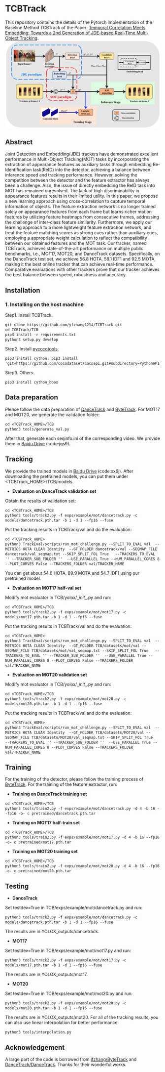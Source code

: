 # TCBTrack

This repository contains the details of the Pytorch implementation of the Baseline Method TCBTrack of the Paper: [Temporal Correlation Meets Embedding: Towards a 2nd Generation of JDE-based Real-Time Multi-Object Tracking](https://arxiv.org/abs/2407.14086).
![](assets/model.png)

## Abstract

Joint Detection and Embedding(JDE) trackers have demonstrated excellent performance in Multi-Object Tracking(MOT) tasks by incorporating the extraction of appearance features as auxiliary tasks through embedding Re-Identification task(ReID) into the detector, achieving a balance between inference speed and tracking performance. However, solving the competition between the detector and the feature extractor has always been a challenge. Also, the issue of directly embedding the ReID task into MOT has remained unresolved. The lack of high discriminability in appearance features results in their limited utility. In this paper, we propose a new learning approach using cross-correlation to capture temporal information of objects. The feature extraction network is no longer trained solely on appearance features from each frame but learns richer motion features by utilizing feature heatmaps from consecutive frames, addressing the challenge of inter-class feature similarity. Furthermore, we apply our learning approach to a more lightweight feature extraction network, and treat the feature matching scores as strong cues rather than auxiliary cues, employing a appropriate weight calculation to reflect the compatibility between our obtained features and the MOT task. Our tracker, named TCBTrack, achieves state-of-the-art performance on multiple public benchmarks, i.e., MOT17, MOT20, and DanceTrack datasets. Specifically, on the DanceTrack test set, we achieve 56.8 HOTA, 58.1 IDF1 and 92.5 MOTA, making it the best online tracker that can achieve real-time performance. Comparative evaluations with other trackers prove that our tracker achieves the best balance between speed, robustness and accuracy.


## Installation
### 1. Installing on the host machine
Step1. Install TCBTrack.
```shell
git clone https://github.com/yfzhang1214/TCBTrack.git
cd TCBTrack/TCB
pip3 install -r requirements.txt
python3 setup.py develop
```

Step2. Install [pycocotools](https://github.com/cocodataset/cocoapi).

```shell
pip3 install cython; pip3 install 'git+https://github.com/cocodataset/cocoapi.git#subdirectory=PythonAPI'
```

Step3. Others
```shell
pip3 install cython_bbox
```

## Data preparation
Please follow the data preparation of [DanceTrack](https://github.com/DanceTrack/DanceTrack) and [ByteTrack](https://github.com/ifzhang/ByteTrack). For MOT17 and MOT20, we generate the validation folder:
```shell
cd <TCBTrack_HOME>/TCB
python3 tools/generate_val.py
```
After that, generate each seqinfo.ini of the corresponding video. We provide them in [Baidu Drive](https://pan.baidu.com/s/1S6g1G3vXJJAc3f5SMIukUQ) (code:jqs9).

## Tracking
We provide the trained models in [Baidu Drive](https://pan.baidu.com/s/1oOc9-GGXzYBVBcrLaFjFoQ) (code:xx6j). After downloading the pretrained models, you can put them under <TCBTrack_HOME>/TCB/models.

* **Evaluation on DanceTrack validation set**

Obtain the results of validation set:
```shell
cd <TCBTrack_HOME>/TCB
python3 tools/track2.py -f exps/example/mot/dancetrack.py -c models/dancetrack.pth.tar -b 1 -d 1 --fp16 --fuse
```

Put the tracking results in TCBTrack/val and do the evaluation:


```shell
cd <TCBTrack_HOME>
python3 TrackEval/scripts/run_mot_challenge.py --SPLIT_TO_EVAL val  --METRICS HOTA CLEAR Identity  --GT_FOLDER dancetrack/val --SEQMAP_FILE dancetrack/val_seqmap.txt --SKIP_SPLIT_FOL True   --TRACKERS_TO_EVAL '' --TRACKER_SUB_FOLDER ''  --USE_PARALLEL True --NUM_PARALLEL_CORES 8 --PLOT_CURVES False --TRACKERS_FOLDER val/TRACKER_NAME 
```

You can get about 54.6 HOTA, 89.9 MOTA and 54.7 IDF1 using our pretrained model.

* **Evaluation on MOT17 half-val set**

Modify mot evaluator in TCB/yolox/\__init__.py and run:
```shell
cd <TCBTrack_HOME>/TCB
python3 tools/track2.py -f exps/example/mot/mot17.py -c models/mot17.pth.tar -b 1 -d 1 --fp16 --fuse
```
Put the tracking results in TCBTrack/val and do the evaluation:
```shell
cd <TCBTrack_HOME>
python3 TrackEval/scripts/run_mot_challenge.py --SPLIT_TO_EVAL val  --METRICS HOTA CLEAR Identity  --GT_FOLDER TCB/datasets/mot/val --SEQMAP_FILE TCB/datasets/mot/val_seqmap.txt --SKIP_SPLIT_FOL True   --TRACKERS_TO_EVAL '' --TRACKER_SUB_FOLDER ''  --USE_PARALLEL True --NUM_PARALLEL_CORES 8 --PLOT_CURVES False --TRACKERS_FOLDER val/TRACKER_NAME 
```
* **Evaluation on MOT20 validation set**

Modify mot evaluator in TCB/yolox/\__init__.py and run:
```shell
cd <TCBTrack_HOME>/TCB
python3 tools/track2.py -f exps/example/mot/mot20.py -c models/mot20.pth.tar -b 1 -d 1 --fp16 --fuse
```
Put the tracking results in TCBTrack/val and do the evaluation:
```shell
cd <TCBTrack_HOME>
python3 TrackEval/scripts/run_mot_challenge.py --SPLIT_TO_EVAL val  --METRICS HOTA CLEAR Identity  --GT_FOLDER TCB/datasets/MOT20/val --SEQMAP_FILE TCB/datasets/MOT20/val_seqmap.txt --SKIP_SPLIT_FOL True   --TRACKERS_TO_EVAL '' --TRACKER_SUB_FOLDER ''  --USE_PARALLEL True --NUM_PARALLEL_CORES 8 --PLOT_CURVES False --TRACKERS_FOLDER val/TRACKER_NAME 
```

## Training
For the training of the detector, please follow the training process of [ByteTrack](https://github.com/ifzhang/ByteTrack). For the training of the feature extractor, run:
* **Training on DanceTrack training set**
```shell
cd <TCBTrack_HOME>/TCB
python3 tools/train2.py -f exps/example/mot/dancetrack.py -d 4 -b 16 --fp16 -o- c pretrained/dancetrack.pth.tar
```
* **Training on MOT17 half-train set**
```shell
cd <TCBTrack_HOME>/TCB
python3 tools/train2.py -f exps/example/mot/mot17.py -d 4 -b 16 --fp16 -o- c pretrained/mot17.pth.tar
```
* **Training on MOT20 training set**
```shell
cd <TCBTrack_HOME>/TCB
python3 tools/train2.py -f exps/example/mot/mot20.py -d 4 -b 16 --fp16 -o- c pretrained/mot20.pth.tar
```

## Testing
* **DanceTrack**

Set testdev=True in TCB/exps/example/mot/dancetrack.py and run:
```shell
python3 tools/track2.py -f exps/example/mot/dancetrack.py -c models/dancetrack.pth.tar -b 1 -d 1 --fp16 --fuse
```
The results are in YOLOX_outputs/dancetrack. 
* **MOT17**

Set testdev=True in TCB/exps/example/mot/mot17.py and run:
```shell
python3 tools/track2.py -f exps/example/mot/mot17.py -c models/mot17.pth.tar -b 1 -d 1 --fp16 --fuse
```
The results are in YOLOX_outputs/mot17.
* **MOT20**

Set testdev=True in TCB/exps/example/mot/mot20.py and run:
```shell
python3 tools/track2.py -f exps/example/mot/mot20.py -c models/mot20.pth.tar -b 1 -d 1 --fp16 --fuse
```
The results are in YOLOX_outputs/mot20. For all of the tracking results, you can also use linear interpolation for better performance:
```shell
python3 tools/interpolation.py
```

## Acknowledgement
A large part of the code is borrowed from [ifzhang/ByteTrack](https://github.com/ifzhang/ByteTrack) and [DanceTrack/DanceTrack](https://github.com/DanceTrack/DanceTrack). Thanks for their wonderful works.
